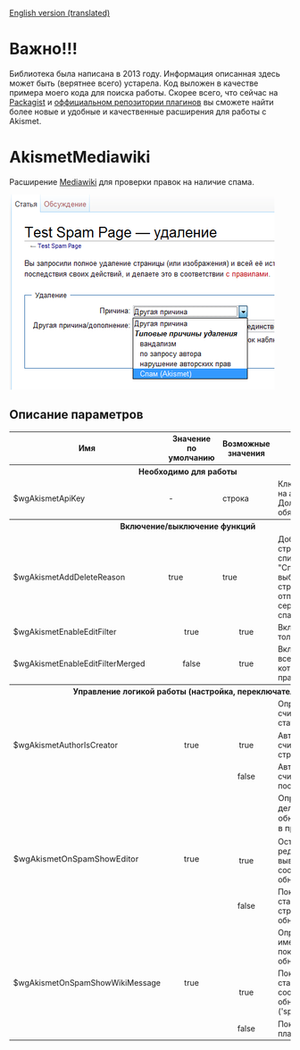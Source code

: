 [English version (translated)](README.en.md)

# Важно!!!

Библиотека была написана в 2013 году. Информация описанная здесь может быть (верятнее всего) устарела. Код выложен в качестве примера моего кода для поиска работы. Скорее всего, что сейчас на [Packagist](https://packagist.org/search/?q=akismet) и [оффициальном репозитории плагинов](https://www.mediawiki.org/wiki/Category:Extensions_by_category) вы сможете найти более новые и удобные и качественные расширения для работы с Akismet.

# AkismetMediawiki
Расширение [Mediawiki](https://ru.wikipedia.org/wiki/MediaWiki) для проверки правок на наличие спама.

![AkismetMediawiki](screenshots/Delete.ru.png)

## Описание параметров

<table>
    <tbody>
        <tr style="text-align: center;">
            <th>Имя</th>
            <th>Значение по умолчанию</th>
            <th>Возможные значения</th>
            <th>Описание</th>
        </tr>
        <tr>
            <th colspan="4">Необходимо для работы</th>
        </tr>
        <tr>
            <td>$wgAkismetApiKey</td>
            <td>-</td>
            <td>строка</td>
            <td>Ключ Api полученный на akismet.com. Должен быть обязательно задан.</td>
        </tr>
        <tr>
            <th colspan="4">Включение/выключение функций</th>
        </tr>
        <tr>
            <td>$wgAkismetAddDeleteReason</td>
            <td>true</td>
            <td>true</td>
            <td style="vertical-align: bottom;">Добавляет на странице удаления к списку причин пунтк "Спам (Akismet), при выборе которого страница будет отправлена на сервер Akismet как спам.</td>
        </tr>
        <tr>
            <td>$wgAkismetEnableEditFilter</td>
            <td style="text-align: center;">true</td>
            <td style="text-align: center;">true</td>
            <td style="vertical-align: bottom;">Включет проверку только текста правки.</td>
        </tr>
        <tr>
            <td>$wgAkismetEnableEditFilterMerged</td>
            <td style="text-align: center;">false</td>
            <td style="text-align: center;">true</td>
            <td style="vertical-align: bottom;">Включет проверку всей
            статьи в которой произошла правка.</td>
        </tr>
        <tr>
            <th colspan="4">Управление логикой работы (настройка, переключатели)</th>
        </tr>
        <tr>
            <td rowspan="3">$wgAkismetAuthorIsCreator</td>
            <td rowspan="3" style="text-align: center;">true</td>
            <td style="text-align: center;">&nbsp;</td>
            <td style="vertical-align: bottom;">Определяет кого считать
            автором статьи.</td>
        </tr>
        <tr>
            <td style="text-align: center;">true</td>
            <td style="vertical-align: bottom;">Автором статьи считается создатель страницы.</td>
        </tr>
        <tr>
            <td style="text-align: center;">false</td>
            <td style="vertical-align: bottom;">Автором статьи считается автор последней правки.</td>
        </tr>
        <tr style="font-size:11pt">
            <td rowspan="3" style="height: 15px;">
            $wgAkismetOnSpamShowEditor</td>
            <td rowspan="3" style="text-align: center;">true</td>
            <td style="text-align: center;">&nbsp;</td>
            <td style="vertical-align: bottom;">Определяет что делать при
            обнаружении спама в правке.</td>
        </tr>
        <tr>
            <td style="text-align: center;">true</td>
            <td style="vertical-align: bottom;">Остаться на странице редактирования и вывести в заголовке сообщение об обнаружении спама.</td>
        </tr>
        <tr>
            <td style="text-align: center;">false</td>
            <td style="vertical-align: bottom;">Показать стандартную страницу обнаружения спама.</td>
        </tr>
        <tr>
            <td rowspan="3">$wgAkismetOnSpamShowWikiMessage</td>
            <td rowspan="3" style="text-align: center;">true</td>
            <td style="text-align: center;">&nbsp;</td>
            <td style="vertical-align: bottom;">Определяет какое именно сообщение показать в случае обнаружения спама.</td>
        </tr>
        <tr>
            <td style="text-align: center;">true</td>
            <td style="vertical-align: bottom;">Показать стандартное сообщение об обнаружении спама ('spamprotectiontext').</td>
        </tr>
        <tr>
            <td style="text-align: center;">false</td>
            <td style="vertical-align: bottom;">Показать сообщение плагина.</td>
        </tr>
    </tbody>
</table>
